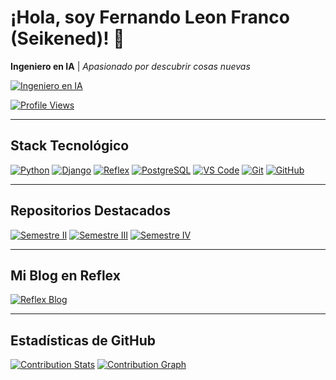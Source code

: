 # ¡Hola, soy Fernando Leon Franco (Seikened)! 👾

**Ingeniero en IA** | _Apasionado por descubrir cosas nuevas_ 

[![Ingeniero en IA](https://img.shields.io/badge/-Ingeniero%20en%20IA-3F51B5?style=for-the-badge&logo=OpenAI&logoColor=white)](#)
<!--
[![GitHub followers](https://img.shields.io/github/followers/Seikened?style=for-the-badge&label=Follow%20@Seikened)](https://github.com/Seikened?tab=followers)-->
[![Profile Views](https://komarev.com/ghpvc/?username=Seikened&style=for-the-badge)](https://github.com/Seikened)

---

## Stack Tecnológico

[![Python](https://img.shields.io/badge/-Python-3776AB?style=for-the-badge&logo=python&logoColor=white)](https://www.python.org/)
[![Django](https://img.shields.io/badge/-Django-092E20?style=for-the-badge&logo=django&logoColor=white)](https://www.djangoproject.com/)
[![Reflex](https://img.shields.io/badge/-Reflex-8C62E3?style=for-the-badge&logo=vercel&logoColor=white)](https://github.com/reflex-dev/reflex)
[![PostgreSQL](https://img.shields.io/badge/-PostgreSQL-4169E1?style=for-the-badge&logo=postgresql&logoColor=white)](https://www.postgresql.org/)
[![VS Code](https://img.shields.io/badge/-VS%20Code-007ACC?style=for-the-badge&logo=visualstudiocode&logoColor=white)](https://code.visualstudio.com/)
[![Git](https://img.shields.io/badge/-Git-F05032?style=for-the-badge&logo=git&logoColor=white)](https://git-scm.com/)
[![GitHub](https://img.shields.io/badge/-GitHub-181717?style=for-the-badge&logo=github&logoColor=white)](https://github.com/Seikened)

---

## Repositorios Destacados

[![Semestre II](https://img.shields.io/badge/Semestre%20II-Projects-orange?style=for-the-badge&logo=github)](https://github.com/Seikened/Semestre_II)
[![Semestre III](https://img.shields.io/badge/Semestre%20III-Projects-yellow?style=for-the-badge&logo=github)](https://github.com/Seikened/Semestre_III)
[![Semestre IV](https://img.shields.io/badge/Semestre%20IV-Projects-green?style=for-the-badge&logo=github)](https://github.com/Seikened/semestre_IV)

<!--
### Forks & Stars (Ejemplo con Semestre II)
[![Stars - Semestre II](https://img.shields.io/github/stars/Seikened/Semestre_II?style=for-the-badge)](https://github.com/Seikened/Semestre_II/stargazers)
[![Forks - Semestre II](https://img.shields.io/github/forks/Seikened/Semestre_II?style=for-the-badge)](https://github.com/Seikened/Semestre_II/network)
-->
---

## Mi Blog en Reflex

[![Reflex Blog](https://img.shields.io/badge/Reflex%20Blog-Online-blueviolet?style=for-the-badge&logo=vercel)](https://fer_blog-cyan-moon.reflex.run/)

---

## Estadísticas de GitHub

[![Contribution Stats](https://github-contribution-stats.vercel.app/api/?username=Seikened)](https://github.com/LordDashMe/github-contribution-stats/)
[![Contribution Graph](https://github-readme-activity-graph.vercel.app/graph?username=Seikened&theme=github)](https://github.com/Ashutosh00710/github-readme-activity-graph)
